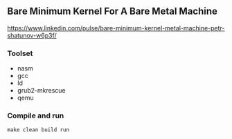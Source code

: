 ## Bare Minimum Kernel For A Bare Metal Machine

https://www.linkedin.com/pulse/bare-minimum-kernel-metal-machine-petr-shatunov-w6p3f/

### Toolset
- nasm
- gcc
- ld
- grub2-mkrescue
- qemu

### Compile and run
```shell
make clean build run
```
